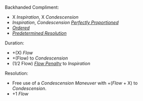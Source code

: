 Backhanded Compliment:
+ X *Inspiration*, X *Condescension* 
+ *Inspiration*, *Condescension* *[Perfectly Proportioned](Perfectly_Proportioned)* 
+ *[Ordered](Ordered)*
+ *[Predetermined Resolution](Predetermined_Resolution)*

Duration:
+ +(X) *Flow*
+ +(Flow) to *Condescension* 
+ (1/2 Flow) *[Flow Penalty](Flow_Penalty)* to *Inspiration*

Resolution:
+ Free use of a *Condescension Maneuver* with +(*Flow* + X) to *Condescension*.
+ +1 *Flow*